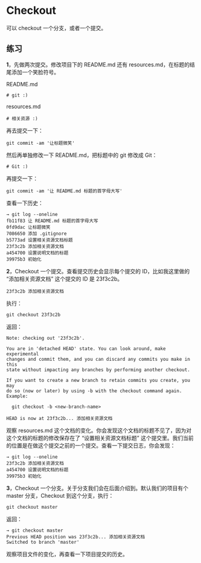 # Checkout

可以 checkout 一个分支，或者一个提交。

## 练习

**1**，先做两次提交。修改项目下的 README.md 还有 resources.md，在标题的结尾添加一个笑脸符号。

README.md

```
# git :)
```

resources.md

```
# 相关资源 :)
```

再去提交一下：

```
git commit -am '让标题微笑'
```

然后再单独修改一下 README.md，把标题中的 git 修改成 Git：

```
# Git :)
```

再提交一下：

```
git commit -am '让 README.md 标题的首字母大写'
```

查看一下历史：

```
→ git log --oneline
fb11f83 让 README.md 标题的首字母大写
0fd9dac 让标题微笑
7086650 添加 .gitignore
b5773ad 设置相关资源文档标题
23f3c2b 添加相关资源文档
a454700 设置说明文档的标题
39975b3 初始化
```

**2**，Checkout 一个提交。查看提交历史会显示每个提交的 ID，比如我这里做的 “添加相关资源文档” 这个提交的 ID 是 23f3c2b。

```
23f3c2b 添加相关资源文档
```

执行：

```
git checkout 23f3c2b
```

返回：

```
Note: checking out '23f3c2b'.

You are in 'detached HEAD' state. You can look around, make experimental
changes and commit them, and you can discard any commits you make in this
state without impacting any branches by performing another checkout.

If you want to create a new branch to retain commits you create, you may
do so (now or later) by using -b with the checkout command again. Example:

  git checkout -b <new-branch-name>

HEAD is now at 23f3c2b... 添加相关资源文档
```

观察 resources.md 这个文档的变化。你会发现这个文档的标题不见了，因为对这个文档的标题的修改保存在了 “设置相关资源文档标题” 这个提交里。我们当前的位置是在做这个提交之前的一个提交。查看一下提交日志，你会发现：

```
→ git log --oneline
23f3c2b 添加相关资源文档
a454700 设置说明文档的标题
39975b3 初始化
```

**3**，Checkout 一个分支。关于分支我们会在后面介绍到。默认我们的项目有个 master 分支，Checkout 到这个分支，执行：

```
git checkout master
```

返回：

```
→ git checkout master
Previous HEAD position was 23f3c2b... 添加相关资源文档
Switched to branch 'master'
```

观察项目文件的变化，再查看一下项目提交的历史。

